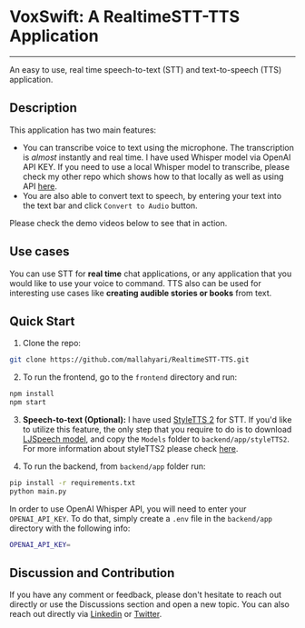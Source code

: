 # VoxSwift: A RealtimeSTT-TTS Application

---

An easy to use, real time speech-to-text (STT) and text-to-speech (TTS) application.

## Description

This application has two main features:

- You can transcribe voice to text using the microphone. The transcription is _almost_ instantly and real time. I have used Whisper model via OpenAI API KEY. If you need to use a local Whisper model to transcribe, please check my other repo which shows how to that locally as well as using API [here](https://github.com/mallahyari/transonic).
- You are also able to convert text to speech, by entering your text into the text bar and click `Convert to Audio` button.

Please check the demo videos below to see that in action.

## Use cases

You can use STT for **real time** chat applications, or any application that you would like to use your voice to command. TTS also can be used for interesting use cases like **creating audible stories or books** from text.

## Quick Start

1. Clone the repo:

```bash
git clone https://github.com/mallahyari/RealtimeSTT-TTS.git
```

2. To run the frontend, go to the `frontend` directory and run:

```bash
npm install
npm start
```

3. **Speech-to-text (Optional):** I have used [StyleTTS 2](https://github.com/yl4579/StyleTTS2) for STT. If you'd like to utilize this feature, the only step that you require to do is to download [LJSpeech model](https://huggingface.co/yl4579/StyleTTS2-LJSpeech/tree/main), and copy the `Models` folder to `backend/app/styleTTS2`. For more information about styleTTS2 please check [here](https://github.com/yl4579/StyleTTS2).

4. To run the backend, from `backend/app` folder run:

```bash
pip install -r requirements.txt
python main.py
```

In order to use OpenAI Whisper API, you will need to enter your `OPENAI_API_KEY`. To do that, simply create a `.env` file in the `backend/app` directory with the following info:

```bash
OPENAI_API_KEY=
```

## Discussion and Contribution

If you have any comment or feedback, please don't hesitate to reach out directly or use the Discussions section and open a new topic. You can also reach out directly via [Linkedin](https://www.linkedin.com/in/mehdiallahyari/) or [Twitter](https://twitter.com/MehdiAllahyari).
